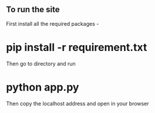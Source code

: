 ## To run the site

First install all the required packages - 
# pip install -r requirement.txt
Then go to directory and run 
# python app.py

Then copy the localhost address and open in your browser
